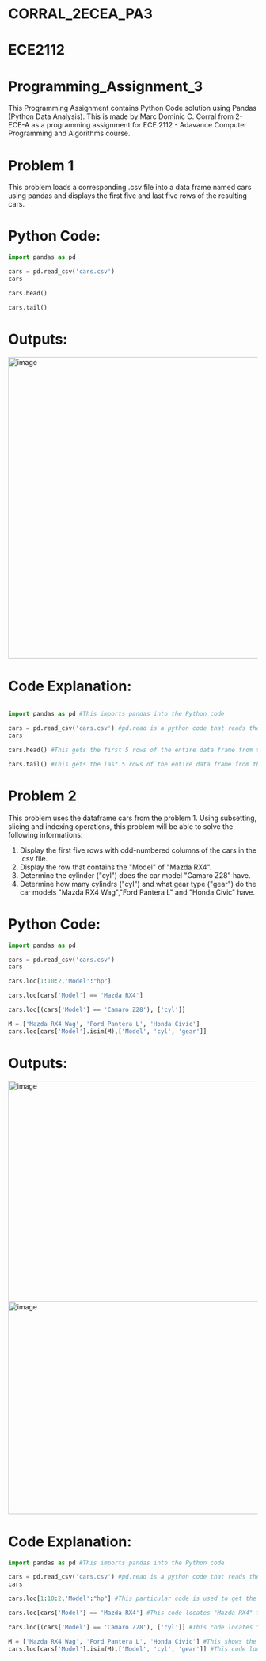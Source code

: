 # CORRAL_2ECEA_PA3

# ECE2112

# Programming_Assignment_3
This Programming Assignment contains Python Code solution using Pandas (Python Data Analysis). This is made by Marc Dominic C. Corral from 2-ECE-A as a programming assignment for ECE 2112 - Adavance Computer Programming and Algorithms course.

# Problem 1
This problem loads a corresponding .csv file into a data frame named cars using pandas and displays the first five and last five rows of the resulting cars.

# Python Code:
```python
import pandas as pd

cars = pd.read_csv('cars.csv')
cars

cars.head()

cars.tail()
```

# Outputs:
<img width="847" height="609" alt="image" src="https://github.com/user-attachments/assets/519029f7-d721-42be-93d5-4c0d84fc379e" />

# Code Explanation:
```python

import pandas as pd #This imports pandas into the Python code

cars = pd.read_csv('cars.csv') #pd.read is a python code that reads the file "cars.csv" into the code
cars

cars.head() #This gets the first 5 rows of the entire data frame from the loaded .csv file "cars.csv" 

cars.tail() #This gets the last 5 rows of the entire data frame from the loaded .csv file "cars.csv"
```

# Problem 2
This problem uses the dataframe cars from the problem 1. Using subsetting, slicing and indexing operations, this problem will be able to solve the following informations:
1. Display the first five rows with odd-numbered columns of the cars in the .csv file.
2. Display the row that contains the "Model" of "Mazda RX4".
3. Determine the cylinder ("cyl") does the car model "Camaro Z28" have.
4. Determine how many cylindrs ("cyl") and what gear type ("gear") do the car models "Mazda RX4 Wag","Ford Pantera L" and "Honda Civic" have.

# Python Code:
```python
import pandas as pd

cars = pd.read_csv('cars.csv')
cars

cars.loc[1:10:2,'Model':"hp"]

cars.loc[cars['Model'] == 'Mazda RX4']

cars.loc[(cars['Model'] == 'Camaro Z28'), ['cyl']]

M = ['Mazda RX4 Wag', 'Ford Pantera L', 'Honda Civic']
cars.loc[cars['Model'].isim(M),['Model', 'cyl', 'gear']]
```

# Outputs:
<img width="766" height="446" alt="image" src="https://github.com/user-attachments/assets/07247019-0da6-4241-a12e-6dbecfb63d73" />
<img width="781" height="429" alt="image" src="https://github.com/user-attachments/assets/67d61436-e670-43a7-88fd-d6ee67daa0b8" />

# Code Explanation:
```python
import pandas as pd #This imports pandas into the Python code

cars = pd.read_csv('cars.csv') #pd.read is a python code that reads the file "cars.csv" into the code
cars

cars.loc[1:10:2,'Model':"hp"] #This particular code is used to get the first five rows with odd number columns. "loc[]" is the label- based indexing, "1:10:2" used to select the odd-numbered columns and the "'Model':'hp'" is used to get the first 5 rows

cars.loc[cars['Model'] == 'Mazda RX4'] #This code locates "Mazda RX4" from the "Model" column and return/display all rows where "Model" column is equals to "Mazda RX4" 

cars.loc[(cars['Model'] == 'Camaro Z28'), ['cyl']] #This code locates "Camaro Z28" from the "Model" column and returns only the cylinder count for the specific model

M = ['Mazda RX4 Wag', 'Ford Pantera L', 'Honda Civic'] #This shows the list of the models
cars.loc[cars['Model'].isim(M),['Model', 'cyl', 'gear']] #This code locates the "Model" that can be found in the list (M) using the code "isin()", selects multiple column using the code "['Model', 'cyl', 'gear']" and returns the specified columns for matching models in the list (M)
```
